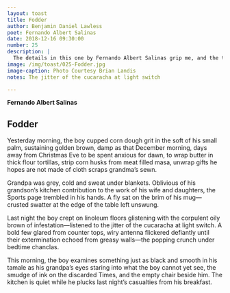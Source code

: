 ```yaml
---
layout: toast
title: Fodder
author: Benjamin Daniel Lawless
poet: Fernando Albert Salinas
date: 2018-12-16 09:30:00
number: 25
description: |
  The details in this one by Fernando Albert Salinas grip me, and the truth of it humbles me. I’m not sure that any introduction will do this piece justice.
image: /img/toast/025-Fodder.jpg
image-caption: Photo Courtesy Brian Landis
notes: The jitter of the cucaracha at light switch

---
```

**Fernando Albert Salinas**
## Fodder

Yesterday morning, the boy cupped corn dough grit in the soft of his small palm, sustaining golden brown, damp as that December morning, days away from Christmas Eve to be spent anxious for dawn, to wrap butter in thick flour tortillas, strip corn husks from meat filled masa, unwrap gifts he hopes are not made of cloth scraps grandma’s sewn.

Grandpa was grey, cold and sweat under blankets. Oblivious of his grandson’s kitchen contribution to the work of his wife and daughters, the Sports page trembled in his hands. A fly sat on the brim of his mug—crusted swatter at the edge of the table left unswung.

Last night the boy crept on linoleum floors glistening with the corpulent oily brown of infestation—listened to the jitter of the cucaracha at light switch. A bold few glared from counter tops, wiry antenna flickered defiantly until their extermination echoed from greasy walls—the popping crunch under bedtime chanclas.

This morning, the boy examines something just as black and smooth in his tamale as his grandpa’s eyes staring into what the boy cannot yet see, the smudge of ink on the discarded Times, and the empty chair beside him. The kitchen is quiet while he plucks last night’s casualties from his breakfast.
